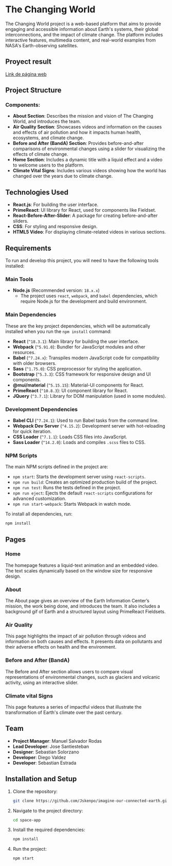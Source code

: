 
# The Changing World 

The Changing World project is a web-based platform that aims to provide engaging and accessible information about Earth's systems, their global interconnections, and the impact of climate change. The platform includes interactive features, multimedia content, and real-world examples from NASA's Earth-observing satellites.

## Proyect result

<a href='https://imagine-our-connected-earth.web.app'>Link de página web</a>


## Project Structure

### Components:
- **About Section**: Describes the mission and vision of The Changing World, and introduces the team.
- **Air Quality Section**: Showcases videos and information on the causes and effects of air pollution and how it impacts human health, ecosystems, and climate change.
- **Before and After (BandA) Section**: Provides before-and-after comparisons of environmental changes using a slider for visualizing the effects of climate change.
- **Home Section**: Includes a dynamic title with a liquid effect and a video to welcome users to the platform.
- **Climate Vital Signs**: Includes various videos showing how the world has changed over the years due to climate change.

## Technologies Used

- **React.js**: For building the user interface.
- **PrimeReact**: UI library for React, used for components like Fieldset.
- **React-Before-After-Slider**: A package for creating before-and-after sliders.
- **CSS**: For styling and responsive design.
- **HTML5 Video**: For displaying climate-related videos in various sections.


## Requirements

To run and develop this project, you will need to have the following tools installed:

### Main Tools

- **Node.js** (Recommended version: `18.x.x`)
  - The project uses `react`, `webpack`, and `babel` dependencies, which require Node.js for the development and build environment.

### Main Dependencies

These are the key project dependencies, which will be automatically installed when you run the `npm install` command:

- **React** (`^18.3.1`): Main library for building the user interface.
- **Webpack** (`^5.91.0`): Bundler for JavaScript modules and other resources.
- **Babel** (`^7.24.x`): Transpiles modern JavaScript code for compatibility with older browsers.
- **Sass** (`^1.75.0`): CSS preprocessor for styling the application.
- **Bootstrap** (`^5.3.3`): CSS framework for responsive design and UI components.
- **@mui/material** (`^5.15.15`): Material-UI components for React.
- **PrimeReact** (`^10.8.3`): UI component library for React.
- **JQuery** (`^3.7.1`): Library for DOM manipulation (used in some modules).

### Development Dependencies

- **Babel CLI** (`^7.24.1`): Used to run Babel tasks from the command line.
- **Webpack Dev Server** (`^4.15.2`): Development server with hot-reloading for quick iteration.
- **CSS Loader** (`^7.1.1`): Loads CSS files into JavaScript.
- **Sass Loader** (`^14.2.0`): Loads and compiles `.scss` files to CSS.

### NPM Scripts

The main NPM scripts defined in the project are:

- `npm start`: Starts the development server using `react-scripts`.
- `npm run build`: Creates an optimized production build of the project.
- `npm run test`: Runs the tests defined in the project.
- `npm run eject`: Ejects the default `react-scripts` configurations for advanced customization.
- `npm run start-webpack`: Starts Webpack in watch mode.

To install all dependencies, run:

```bash
npm install
```

## Pages

### Home
The homepage features a liquid-text animation and an embedded video. The text scales dynamically based on the window size for responsive design.

### About
The About page gives an overview of the Earth Information Center’s mission, the work being done, and introduces the team. It also includes a background gif of Earth and a structured layout using PrimeReact Fieldsets.

### Air Quality
This page highlights the impact of air pollution through videos and information on both causes and effects. It presents data on pollutants and their adverse effects on health and the environment.

### Before and After (BandA)
The Before and After section allows users to compare visual representations of environmental changes, such as glaciers and volcanic activity, using an interactive slider.

### Climate vital Signs
This page features a series of impactful videos that illustrate the transformation of Earth's climate over the past century.

## Team

- **Project Manager**: Manuel Salvador Rodas
- **Lead Developer**: Jose Santiesteban
- **Designer**: Sebastian Solorzano
- **Developer**: Diego Valdez
- **Developer**: Sebastian Estrada

## Installation and Setup

1. Clone the repository:
   ```bash
   git clone https://github.com/Jskenpo/imagine-our-connected-earth.git
   ```
2. Navigate to the project directory:
   ```bash
   cd space-app
   ```
3. Install the required dependencies:
   ```bash
   npm install
   ```
4. Run the project:
   ```bash
   npm start
   ```

